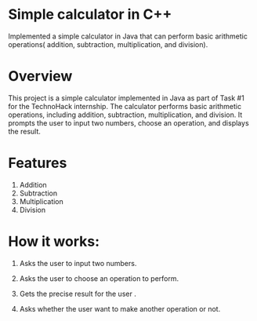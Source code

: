 # Simple calculator in C++
Implemented a simple calculator in Java that can perform basic arithmetic operations( addition, subtraction, multiplication, and division).

# Overview
This project is a simple calculator implemented in Java as part of Task #1 for the TechnoHack internship. The calculator performs basic arithmetic operations, including addition, subtraction, multiplication, and division. It prompts the user to input two numbers, choose an operation, and displays the result.

# Features
  1. Addition
  2. Subtraction
  3. Multiplication
  4. Division

# How it works:
  1. Asks the user to input two numbers.

  2. Asks the user to choose an operation to perform.

  3. Gets the precise result for the user .

  4. Asks whether the user want to make another operation or not.

